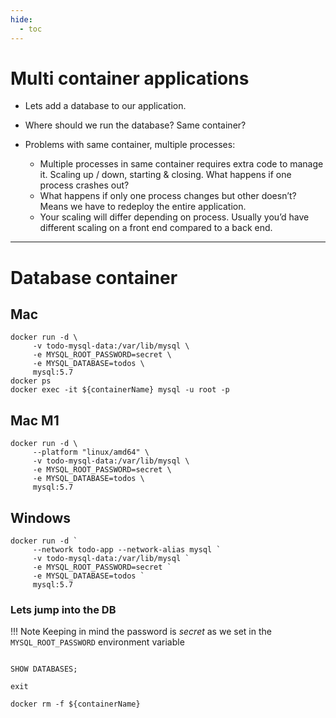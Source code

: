 ```yaml
---
hide:
  - toc
---
```


# Multi container applications

*	Lets add a database to our application.

*	Where should we run the database? Same container?

*	Problems with same container, multiple processes:
    *	Multiple processes in same container requires extra code to manage it. Scaling up / down, starting & closing. What happens if one process crashes out?
    * What happens if only one process changes but other doesn’t? Means we have to redeploy the entire application.
    *	Your scaling will differ depending on process. Usually you’d have different scaling on a front end compared to a back end.


---


# Database container

## Mac
```
docker run -d \
     -v todo-mysql-data:/var/lib/mysql \
     -e MYSQL_ROOT_PASSWORD=secret \
     -e MYSQL_DATABASE=todos \
     mysql:5.7
docker ps
docker exec -it ${containerName} mysql -u root -p
```

## Mac M1
```
docker run -d \
     --platform "linux/amd64" \
     -v todo-mysql-data:/var/lib/mysql \
     -e MYSQL_ROOT_PASSWORD=secret \
     -e MYSQL_DATABASE=todos \
     mysql:5.7
```

## Windows
```
docker run -d `
     --network todo-app --network-alias mysql `
     -v todo-mysql-data:/var/lib/mysql `
     -e MYSQL_ROOT_PASSWORD=secret `
     -e MYSQL_DATABASE=todos `
     mysql:5.7
```

### Lets jump into the DB

!!! Note
     Keeping in mind the password is _secret_ as we set in the `MYSQL_ROOT_PASSWORD` environment variable

```

SHOW DATABASES;

exit
```

```
docker rm -f ${containerName}
```